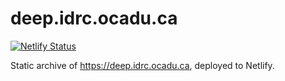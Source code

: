 # deep.idrc.ocadu.ca

[![Netlify Status](https://api.netlify.com/api/v1/badges/20f03372-e5cd-4907-a99d-db808385b1fc/deploy-status)](https://app.netlify.com/sites/deep-idrc/deploys)

Static archive of <https://deep.idrc.ocadu.ca>, deployed to Netlify.
